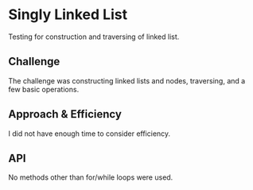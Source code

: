 # Singly Linked List
Testing for construction and traversing of linked list. 

## Challenge
The challenge was constructing linked lists and nodes, traversing, and a few basic operations.

## Approach & Efficiency
I did not have enough time to consider efficiency.

## API
No methods other than for/while loops were used.
